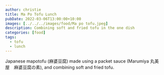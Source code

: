 ```yaml
---
author: christie
title: Ma Po Tofu Lunch
pubDate: 2022-03-06T13:00:00+10:00
images: [../../../images/food/Ma po tofu.jpeg]
description: Combining soft and fried tofu in the one dish
categories: [food]
tags:
  - tofu
  - lunch
---
```


Japanese mapotofu (麻婆豆腐) made using a packet sauce (Marumiya 丸美屋　麻婆豆腐の素), and combining soft and fried tofu.
